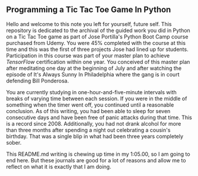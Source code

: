 ## Programming a Tic Tac Toe Game In Python

Hello and welcome to this note you left for yourself, future self. This repository is dedicated to the archival of the guided work you did in Python on a Tic Tac Toe game as part of Jose Portilla's Python Boot Camp course purchased from Udemy. You were 45% completed with the course at this time and this was the first of three projects Jose had lined up for students. Participation in this course was part of your master plan to achieve _TensorFlow_ certification within one year. You conceived of this master plan after meditating one day at the beginning of July and after watching the episode of It's Always Sunny In Philadelphia where the gang is in court defending Bill Ponderosa.

You are currently studying in one-hour-and-five-minute intervals with breaks of varying time between each session. If you were in the middle of something when the timer went off, you continued until a reasonable conclusion. As of this writing, you had been able to sleep for seven consecutive days and have been free of panic attacks during that time. This is a record since 2008. Additionally, you had not drank alcohol for more than three months after spending a night out celebrating a cousin's birthday. That was a single blip in what had been three years completely sober.

This README.md writing is chewing up time in my 1:05.00, so I am going to end here. But these journals are good for a lot of reasons and allow me to reflect on what it is exactly that I am doing.
